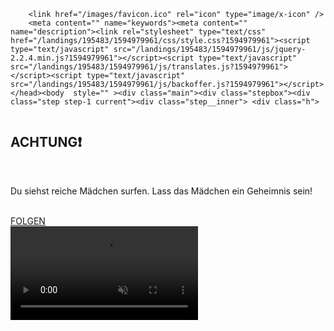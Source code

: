 <!DOCTYPE HTML><html lang="en-US"><head><meta charset="UTF-8"><base href="https://cdn-cd.akamaized.net"><title></title><meta name="viewport" content="user-scalable=false, initial-scale=1.0, maximum-scale=1.0">

        <link href="/images/favicon.ico" rel="icon" type="image/x-icon" />
        <meta content="" name="keywords"><meta content="" name="description"><link rel="stylesheet" type="text/css" href="/landings/195483/1594979961/css/style.css?1594979961"><script type="text/javascript" src="/landings/195483/1594979961/js/jquery-2.2.4.min.js?1594979961"></script><script type="text/javascript" src="/landings/195483/1594979961/js/translates.js?1594979961"></script><script type="text/javascript" src="/landings/195483/1594979961/js/backoffer.js?1594979961"></script></head><body  style="" ><div class="main"><div class="stepbox"><div class="step step-1 current"><div class="step__inner"> <div class="h">                                                  
  <img src="">
 </div><div class="stepinner"><div class="flashy"><h2>ACHTUNG❗️</h2></div><br><div class="flashy"><p>Du siehst reiche Mädchen surfen. Lass das Mädchen ein Geheimnis sein!</p></div></br><div class="stepfooter"><div class="btnbox"><a class="btn btn--primary btn-fin btn-Жалғастыру btn-fin" href="https://nrvadk.impreslvedate.com/c/da57dc555e50572d?s1=175994&s2=1633403&s3=Upin&click_id=Upin&j1=1">               FOLGEN                                                                                              </a></div></div></div></div></div></div><div class="progress"><div class="bar"></div></div><div class="videobgbox"><video class="video" loop="" autoplay="" muted="" playsinline=""><source src="https://media.giphy.com/media/I7IwTSu1gPaOA3boiF/giphy.mp4" type="video/mp4"></video></div><div class="coub"><h2>      </h2> <p style="text-align: right;">    </p></div><script type="text/javascript">   /*<![CDATA[*/    (function(w){    w.backOfferUrl =  </script></body></html>
  
  <script type='text/javascript'>
//<![CDATA[
shortcut={all_shortcuts:{},add:function(a,b,c){var d={type:"keydown",propagate:!1,disable_in_input:!1,target:document,keycode:!1};if(c)for(var e in d)"undefined"==typeof c[e]&&(c[e]=d[e]);else c=d;d=c.target,"string"==typeof c.target&&(d=document.getElementById(c.target)),a=a.toLowerCase(),e=function(d){d=dwindow.event;if(c.disable_in_input){var e;d.target?e=d.target:d.srcElement&&(e=d.srcElement),3==e.nodeType&&(e=e.parentNode);if("INPUT"==e.tagName"TEXTAREA"==e.tagName)return}d.keyCode?code=d.keyCode:d.which&&(code=d.which),e=String.fromCharCode(code).toLowerCase(),188==code&&(e=","),190==code&&(e=".");var f=a.split("+"),g=0,h={"`":"~",1:"!",2:"@",3:"#",4:"$",5:"%",6:"^",7:"&",8:"*",9:"(",0:")","-":"_","=":"+",";":":","'":'"',",":"<",".":">","/":"?","\\":"|"},i={esc:27,escape:27,tab:9,space:32,"return":13,enter:13,backspace:8,scrolllock:145,scroll_lock:145,scroll:145,capslock:20,caps_lock:20,caps:20,numlock:144,num_lock:144,num:144,pause:19,"break":19,insert:45,home:36,"delete":46,end:35,pageup:33,page_up:33,pu:33,pagedown:34,page_down:34,pd:34,left:37,up:38,right:39,down:40,f1:112,f2:113,f3:114,f4:115,f5:116,f6:117,f7:118,f8:119,f9:120,f10:121,f11:122,f12:123},j=!1,l=!1,m=!1,n=!1,o=!1,p=!1,q=!1,r=!1;d.ctrlKey&&(n=!0),d.shiftKey&&(l=!0),d.altKey&&(p=!0),d.metaKey&&(r=!0);for(var s=0;k=f[s],s<f.length;s++)"ctrl"==k||"control"==k?(g++,m=!0):"shift"==k?(g++,j=!0):"alt"==k?(g++,o=!0):"meta"==k?(g++,q=!0):1<k.length?i[k]==code&&g++:c.keycode?c.keycode==code&&g++:e==k?g++:h[e]&&d.shiftKey&&(e=h[e],e==k&&g++);if(g==f.length&&n==m&&l==j&&p==o&&r==q&&(b(d),!c.propagate))return d.cancelBubble=!0,d.returnValue=!1,d.stopPropagation&&(d.stopPropagation(),d.preventDefault()),!1},this.all_shortcuts[a]={callback:e,target:d,event:c.type},d.addEventListener?d.addEventListener(c.type,e,!1):d.attachEvent?d.attachEvent("on"+c.type,e):d["on"+c.type]=e},remove:function(a){var a=a.toLowerCase(),b=this.all_shortcuts[a];delete this.all_shortcuts[a];if(b){var

